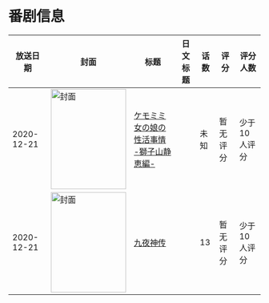 # 番剧信息

|放送日期|封面|标题|日文标题|话数|评分|评分人数|
|---|---|---|---|---|---|---|
|2020-12-21|<img src="https://bangumi.tv/img/no_icon_subject.png" alt="封面" style="width:150px;height:200px;object-fit:cover;">|[ケモミミ女の娘の性活事情 -獅子山静恵編-](https://bangumi.tv/subject/324961)||未知|暂无评分|少于10人评分|
|2020-12-21|<img src="https://lain.bgm.tv/pic/cover/c/e5/e4/323649_ceX8u.jpg" alt="封面" style="width:150px;height:200px;object-fit:cover;">|[九夜神传](https://bangumi.tv/subject/323649)||13|暂无评分|少于10人评分|
